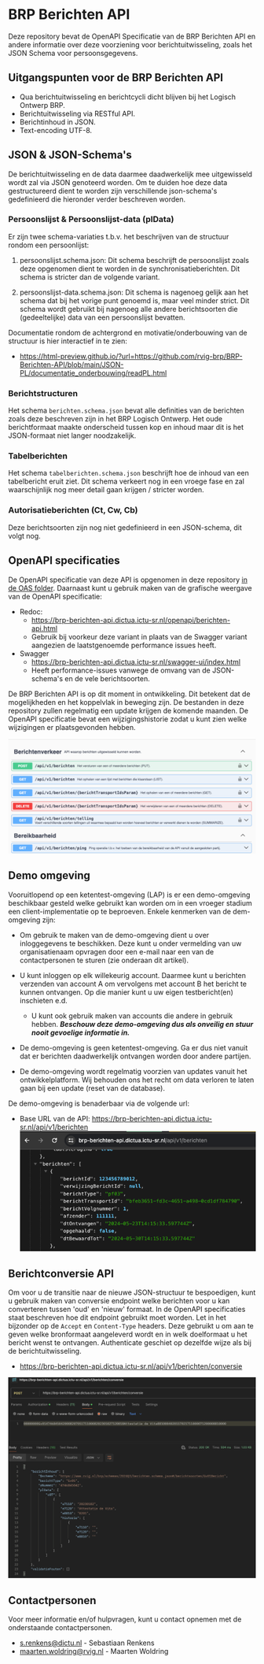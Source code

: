 # BRP Berichten API

Deze repository bevat de OpenAPI Specificatie van de BRP Berichten API en andere informatie over deze voorziening voor
berichtuitwisseling, zoals het JSON Schema voor persoonsgegevens.

## Uitgangspunten voor de BRP Berichten API

- Qua berichtuitwisseling en berichtcycli dicht blijven bij het Logisch Ontwerp BRP.
- Berichtuitwisseling via RESTful API.
- Berichtinhoud in JSON.
- Text-encoding UTF-8.

## JSON & JSON-Schema's

De berichtuitwisseling en de data daarmee daadwerkelijk mee uitgewisseld wordt zal via JSON genoteerd worden. Om te
duiden hoe deze data gestructureerd dient te worden zijn verschillende json-schema's gedefinieerd die hieronder verder
beschreven worden.

### Persoonslijst & Persoonslijst-data (plData)

Er zijn twee schema-variaties t.b.v. het beschrijven van de structuur rondom een persoonlijst:

1. persoonslijst.schema.json: Dit schema beschrijft de persoonslijst zoals deze opgenomen dient te worden in de
   synchronisatieberichten. Dit schema is stricter dan de volgende variant.

2. persoonslijst-data.schema.json: Dit schema is nagenoeg gelijk aan het schema dat bij het vorige punt genoemd is, maar
   veel
   minder strict. Dit schema wordt gebruikt bij nagenoeg alle andere berichtsoorten die (gedeeltelijke) data van een
   persoonslijst bevatten.

Documentatie rondom de achtergrond en motivatie/onderbouwing van de structuur is hier interactief in te zien:

* https://html-preview.github.io/?url=https://github.com/rvig-brp/BRP-Berichten-API/blob/main/JSON-PL/documentatie_onderbouwing/readPL.html

### Berichtstructuren

Het schema `berichten.schema.json` bevat alle definities van de berichten zoals deze beschreven zijn in het BRP Logisch
Ontwerp. Het oude berichtformaat maakte onderscheid tussen kop en inhoud maar dit is het JSON-formaat niet langer
noodzakelijk.

### Tabelberichten

Het schema `tabelberichten.schema.json` beschrijft hoe de inhoud van een tabelbericht eruit ziet. Dit schema verkeert
nog in een vroege fase en zal waarschijnlijk nog meer detail gaan krijgen / stricter worden.

### Autorisatieberichten (Ct, Cw, Cb)

Deze berichtsoorten zijn nog niet gedefinieerd in een JSON-schema, dit volgt nog.

## OpenAPI specificaties

De OpenAPI specificatie van deze API is opgenomen in deze repository [in de OAS folder](./OAS/). Daarnaast kunt u
gebruik maken van de grafische weergave van de OpenAPI
specificatie:

* Redoc:
    * https://brp-berichten-api.dictua.ictu-sr.nl/openapi/berichten-api.html
    * Gebruik bij voorkeur deze variant in plaats van de Swagger variant aangezien de laatstgenoemde performance issues
      heeft.
* Swagger
    * https://brp-berichten-api.dictua.ictu-sr.nl/swagger-ui/index.html
    * Heeft performance-issues vanwege de omvang van de JSON-schema's en de vele berichtsoorten.

De BRP Berichten API is op dit moment in ontwikkeling. Dit betekent dat de mogelijkheden en het koppelvlak in beweging
zijn. De bestanden in deze repository zullen regelmatig een update krijgen de komende maanden. De OpenAPI specificatie
bevat een wijzigingshistorie zodat u kunt zien welke wijzigingen er plaatsgevonden hebben.

![OpenAPI - Swagger UI](images/readme-swagger-ui.png)

## Demo omgeving

Vooruitlopend op een ketentest-omgeving (LAP) is er een demo-omgeving beschikbaar gesteld welke gebruikt kan worden om
in een vroeger stadium een client-implementatie op te beproeven. Enkele kenmerken van de dem-omgeving zijn:

* Om gebruik te maken van de demo-omgeving dient u over inloggegevens te beschikken. Deze kunt u onder vermelding van uw
  organisatienaam opvragen door een e-mail naar een van de contactpersonen te sturen (zie onderaan dit artikel).

* U kunt inloggen op elk willekeurig account. Daarmee kunt u berichten verzenden van account A om vervolgens met account
  B het bericht te kunnen ontvangen. Op die manier kunt u uw eigen testbericht(en) inschieten e.d.
    * U kunt ook gebruik maken van accounts die andere in gebruik hebben. **_Beschouw deze demo-omgeving dus als
      onveilig en stuur nooit gevoelige informatie in._**
* De demo-omgeving is geen ketentest-omgeving. Ga er dus niet vanuit dat er berichten daadwerkelijk ontvangen worden
  door andere partijen.
* De demo-omgeving wordt regelmatig voorzien van updates vanuit het ontwikkelplatform. Wij behouden ons het recht om
  data verloren te laten gaan bij een update (reset van de database).

De demo-omgeving is benaderbaar via de volgende url:

* Base URL van de API: https://brp-berichten-api.dictua.ictu-sr.nl/api/v1/berichten
  ![Berichten API](images/readme-demo-omgeving.png)

## Berichtconversie API

Om voor u de transitie naar de nieuwe JSON-structuur te bespoedigen, kunt u gebruik maken van conversie endpoint welke
berichten voor u kan converteren tussen 'oud' en 'nieuw' formaat. In de OpenAPI specificaties staat beschreven hoe dit
endpoint gebruikt moet worden. Let in het bijzonder op de `Accept` en `Content-Type` headers. Deze gebruikt u om aan te
geven welke bronformaat aangeleverd wordt en in welk doelformaat u het bericht wenst te ontvangen. Authenticate geschiet
op dezelfde wijze als bij de berichtuitwisseling.

* https://brp-berichten-api.dictua.ictu-sr.nl/api/v1/berichten/conversie

![voorbeeld berichtconversie in Postman](images/readme-conversie.png)

## Contactpersonen

Voor meer informatie en/of hulpvragen, kunt u contact opnemen met de onderstaande contactpersonen.

* [s.renkens@dictu.nl](mailto:s.renkens@dictu.nl) - Sebastiaan Renkens
* [maarten.woldring@rvig.nl](mailto:maarten.woldring@rvig.nl) - Maarten Woldring

